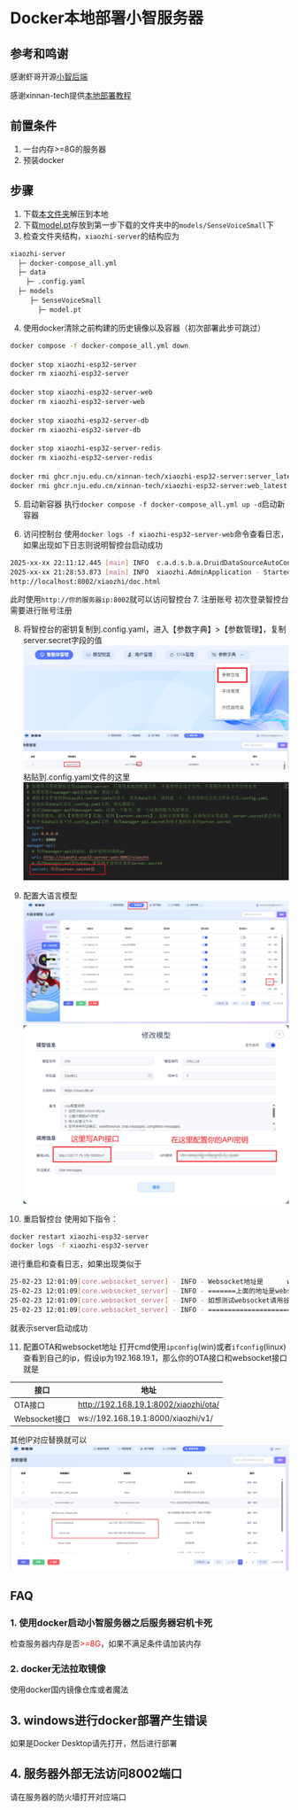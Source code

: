 # Docker本地部署小智服务器

## 参考和鸣谢
感谢虾哥开源[小智后端](https://github.com/78/xiaozhi-esp32?tab=readme-ov-file)

感谢xinnan-tech提供[本地部署教程](https://github.com/xinnan-tech/xiaozhi-esp32-server/blob/main/docs/Deployment_all.md#%E6%96%B9%E5%BC%8F%E4%BA%8C%E6%9C%AC%E5%9C%B0%E6%BA%90%E7%A0%81%E8%BF%90%E8%A1%8C%E5%85%A8%E6%A8%A1%E5%9D%97)



## 前置条件
1. 一台内存>=8G的服务器
2. 预装docker

## 步骤
1. 下载[本文件夹](./xiaozhi-server.zip)解压到本地
2. 下载[model.pt](https://modelscope.cn/models/iic/SenseVoiceSmall/resolve/master/model.pt)存放到第一步下载的文件夹中的`models/SenseVoiceSmall`下
3. 检查文件夹结构，`xiaozhi-server`的结构应为
```sh
xiaozhi-server
  ├─ docker-compose_all.yml
  ├─ data
    ├─ .config.yaml
  ├─ models
     ├─ SenseVoiceSmall
       ├─ model.pt
```
4. 使用docker清除之前构建的历史镜像以及容器（初次部署此步可跳过）
```sh
docker compose -f docker-compose_all.yml down

docker stop xiaozhi-esp32-server
docker rm xiaozhi-esp32-server

docker stop xiaozhi-esp32-server-web
docker rm xiaozhi-esp32-server-web

docker stop xiaozhi-esp32-server-db
docker rm xiaozhi-esp32-server-db

docker stop xiaozhi-esp32-server-redis
docker rm xiaozhi-esp32-server-redis

docker rmi ghcr.nju.edu.cn/xinnan-tech/xiaozhi-esp32-server:server_latest
docker rmi ghcr.nju.edu.cn/xinnan-tech/xiaozhi-esp32-server:web_latest
```

5. 启动新容器
执行`docker compose -f docker-compose_all.yml up -d`启动新容器

6. 访问控制台
使用`docker logs -f xiaozhi-esp32-server-web`命令查看日志，如果出现如下日志则说明智控台启动成功
```sh
2025-xx-xx 22:11:12.445 [main] INFO  c.a.d.s.b.a.DruidDataSourceAutoConfigure - Init DruidDataSource
2025-xx-xx 21:28:53.873 [main] INFO  xiaozhi.AdminApplication - Started AdminApplication in 16.057 seconds (process running for 17.941)
http://localhost:8002/xiaozhi/doc.html
```
此时使用`http://你的服务器ip:8002`就可以访问智控台
7. 注册账号
初次登录智控台需要进行账号注册

8. 将智控台的密钥复制到.config.yaml，进入【参数字典】>【参数管理】，复制server.secret字段的值
  ![alt text](image.png)
  ![alt text](image-1.png)
  粘贴到.config.yaml文件的这里
  ![alt text](image-2.png)

9. 配置大语言模型
  ![alt text](image-3.png)
  ![alt text](image-4.png)

10. 重启智控台
使用如下指令：
```sh
docker restart xiaozhi-esp32-server
docker logs -f xiaozhi-esp32-server
```
进行重启和查看日志，如果出现类似于
```sh
25-02-23 12:01:09[core.websocket_server] - INFO - Websocket地址是      ws://xxx.xx.xx.xx:8000/xiaozhi/v1/
25-02-23 12:01:09[core.websocket_server] - INFO - =======上面的地址是websocket协议地址，请勿用浏览器访问=======
25-02-23 12:01:09[core.websocket_server] - INFO - 如想测试websocket请用谷歌浏览器打开test目录下的test_page.html
25-02-23 12:01:09[core.websocket_server] - INFO - =======================================================
```
就表示server启动成功

11. 配置OTA和websocket地址
打开cmd使用`ipconfig`(win)或者`ifconfig`(linux)查看到自己的ip，假设ip为192.168.19.1，那么你的OTA接口和websocket接口就是

|接口|地址|
|-|-|
|OTA接口|http://192.168.19.1:8002/xiaozhi/ota/|
|Websocket接口|ws://192.168.19.1:8000/xiaozhi/v1/|
其他IP对应替换就可以
![alt text](image-5.png)



## FAQ

### 1. 使用docker启动小智服务器之后服务器宕机卡死
检查服务器内存是否<font color=red>>=8G</font>，如果不满足条件请加装内存

### 2. docker无法拉取镜像
使用docker国内镜像仓库或者魔法

## 3. windows进行docker部署产生错误
如果是Docker Desktop请先打开，然后进行部署

## 4. 服务器外部无法访问8002端口
请在服务器的防火墙打开对应端口